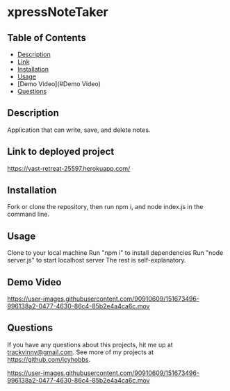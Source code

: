 # xpressNoteTaker

## Table of Contents

- [Description](#description)
- [Link](#Link)
- [Installation](#Installation)
- [Usage](#Usage)
- [Demo Video](#Demo Video)
- [Questions](#questions)

## Description

Application that can write, save, and delete notes.

## Link to deployed project

https://vast-retreat-25597.herokuapp.com/

## Installation

Fork or clone the repository, then run npm i, and node index.js in the command line.

## Usage

Clone to your local machine
Run "npm i" to install dependencies
Run "node server.js" to start localhost server
The rest is self-explanatory.

## Demo Video

https://user-images.githubusercontent.com/90910609/151673496-996138a2-0477-4630-86c4-85b2e4a4ca6c.mov

## Questions

If you have any questions about this projects, hit me up at trackvinny@gmail.com. See more of my projects at https://github.com/icyhobbs.


https://user-images.githubusercontent.com/90910609/151673496-996138a2-0477-4630-86c4-85b2e4a4ca6c.mov

